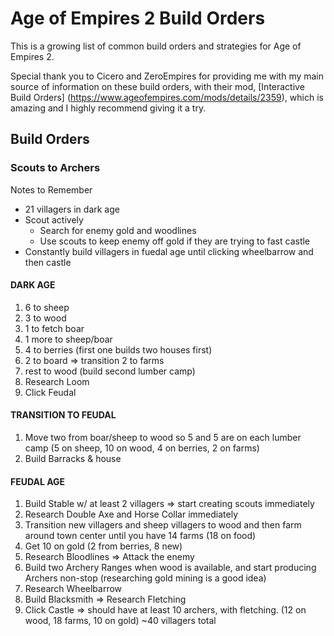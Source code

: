 # Age of Empires 2 Build Orders

This is a growing list of common build orders and strategies for Age of Empires 2. 

Special thank you to Cicero and ZeroEmpires for providing me with my main source of information on these build orders, with their mod, [Interactive Build Orders] (https://www.ageofempires.com/mods/details/2359), which is amazing and I highly recommend giving it a try.

## Build Orders

### Scouts to Archers

Notes to Remember
- 21 villagers in dark age
- Scout actively
    - Search for enemy gold and woodlines
    - Use scouts to keep enemy off gold if they are trying to fast castle
- Constantly build villagers in fuedal age until clicking wheelbarrow and then castle

#### DARK AGE
1. 6 to sheep
2. 3 to wood
3. 1 to fetch boar
4. 1 more to sheep/boar
5. 4 to berries (first one builds two houses first)
6. 2 to board => transition 2 to farms
7. rest to wood (build second lumber camp)
8. Research Loom
9. Click Feudal

#### TRANSITION TO FEUDAL

1. Move two from boar/sheep to wood so 5 and 5 are on each lumber camp (5 on sheep, 10 on wood, 4 on berries, 2 on farms)
2. Build Barracks & house

#### FEUDAL AGE
1. Build Stable w/ at least 2 villagers => start creating scouts immediately
2. Research Double Axe and Horse Collar immediately
3. Transition new villagers and sheep villagers to wood and then farm around town center until you have 14 farms (18 on food)
4. Get 10 on gold (2 from berries, 8 new)
5. Research Bloodlines => Attack the enemy
6. Build two Archery Ranges when wood is available, and start producing Archers non-stop (researching gold mining is a good idea)
7. Research Wheelbarrow
8. Build Blacksmith => Research Fletching
9. Click Castle => should have at least 10 archers, with fletching. (12 on wood, 18 farms, 10 on gold) ~40 villagers total
